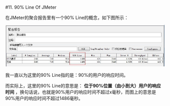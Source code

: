 #11. 90% Line Of JMeter

  在JMeter的聚合报告里有一个90% Line的概念，如下图所示：
  
  <img src="images/90%25Line.jpg" />

  我一直以为这里的90% Line指的是：90%的用户的响应时间。
  
  而实际上，这里的90% Line的意思是： __位于90%位置（由小到大）用户的响应时间__ ，换句话说，也就是90%用户的响应时间不超过x毫秒，而图上的意思是90%用户的响应时间不超过1486毫秒。
